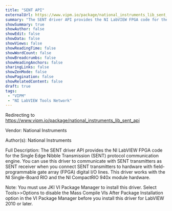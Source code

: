 ```yaml
---
title: "SENT API"
externalUrl: https://www.vipm.io/package/national_instruments_lib_sent_api
summary: "The SENT driver API provides the NI LabVIEW FPGA code for the Single Edge Nibble Transmission (SENT) protocol communication engine."
showSummary: true
showAuthor: false
showEdit: false
showData: false
showViews: false
showReadingTime: false
showWordCount: false
showBreadcrumbs: false
showHeadingAnchors: false
sharingLinks: false
showZenMode: false
showPagination: false
showRelatedContent: false
draft: true
tags:
 - "VIPM"
 - "NI LabVIEW Tools Network"
---
```


Redirecting to https://www.vipm.io/package/national_instruments_lib_sent_api

Vendor: National Instruments

Author(s): National Instruments
 
Full Description:
The SENT driver API provides the NI LabVIEW FPGA code for the Single Edge Nibble Transmission (SENT) protocol communication engine. You can use this driver to communicate with SENT transmitters as SENT receiver when you connect SENT transmitters to hardware with field-programmable gate array (FPGA) digital I/O lines. This driver works with the NI Single-Board RIO and the NI CompactRIO 940x module hardware. 

Note: You must use JKI VI Package Manager to install this driver. Select Tools>>Options to disable the Mass Compile VIs After Package Installation option in the VI Package Manager before you install this driver for LabVIEW 2010 or later.